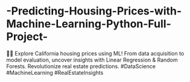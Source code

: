 # -Predicting-Housing-Prices-with-Machine-Learning-Python-Full-Project-
🏡🔮 Explore California housing prices using ML! From data acquisition to model evaluation, uncover insights with Linear Regression &amp; Random Forests. Revolutionize real estate predictions. #DataScience #MachineLearning #RealEstateInsights
